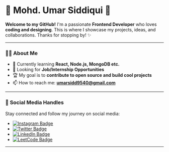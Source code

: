 # 🌟 **Mohd. Umar Siddiqui** 🌟

**Welcome to my GitHub!** I'm a passionate **Frontend Developer** who loves **coding and designing**. This is where I showcase my projects, ideas, and collaborations. Thanks for stopping by! ✨

---

### 👨‍💻 **About Me**

- 🌱 Currently learning **React, Node.js, MongoDB etc.**
- 💼 Looking for **Job/Internship Opportunities**
- 🏆 My goal is to **contribute to open source and build cool projects**
- 📫 How to reach me: **umarsidd9540@gmail.com**

---

### 📱 **Social Media Handles**

Stay connected and follow my journey on social media:

- [![Instagram Badge](https://img.shields.io/badge/Instagram-E4405F?style=for-the-badge&logo=instagram&logoColor=white)](https://www.instagram.com/umar._.siddiqui)
- [![Twitter Badge](https://img.shields.io/badge/Twitter-1DA1F2?style=for-the-badge&logo=twitter&logoColor=white)](https://twitter.com/Umar_Siddiqui25)
- [![LinkedIn Badge](https://img.shields.io/badge/LinkedIn-0077B5?style=for-the-badge&logo=linkedin&logoColor=white)](https://www.linkedin.com/in/mohd-umar-siddiqui-34012622b)
- [![LeetCode Badge](https://img.shields.io/badge/LeetCode-FFA116?style=for-the-badge&logo=leetcode&logoColor=white)](https://leetcode.com/u/u9540776786/)

---
